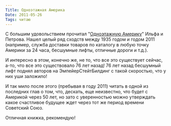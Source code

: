 ```yaml
---
Title: Одноэтажная Америка
Date: 2011-05-26
Tags: читаю
---
```


С большим удовольствием прочитал "[Одноэтажную Америку](http://ru.wikipedia.org/wiki/%D0%9E%D0%B4%D0%BD%D0%BE%D1%8D%D1%82%D0%B0%D0%B6%D0%BD%D0%B0%D1%8F_%D0%90%D0%BC%D0%B5%D1%80%D0%B8%D0%BA%D0%B0_(%D0%BA%D0%BD%D0%B8%D0%B3%D0%B0))" Ильфа и Петрова. Нашел целый ряд сходств между 1935 годом и годом 2011 (например, служба доставки товаров по каталогу в любую точку Америки за 24 часа, бесшумные лифты, отличные дороги и т.д.).

И интересно в этом, конечно же, не то, что все это существует сейчас, а-то, что все это существовало 76 лет назад! 76 лет назад бесшумный лифт поднял авторов на ЭмпейерСтейтБилдинг с такой скоростью, что у них уши заложило!

И так мило после этого (пребывая в году 2011) читать в одной из последних глав о том, что, дескать, еще неизвестно, что будет с Америкой через 50 лет, но зато с уверенностью можно утверждать какое счастливое будущее ждет через тот же период времени Советский Союз.

Отличная книжка, рекомендую!